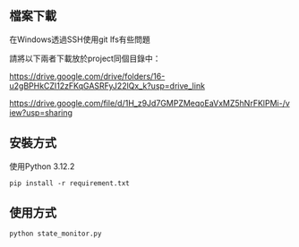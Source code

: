 ## 檔案下載
在Windows透過SSH使用git lfs有些問題

請將以下兩者下載放於project同個目錄中：

https://drive.google.com/drive/folders/16-u2gBPHkCZI12zFKqGASRFyJ22lQx_k?usp=drive_link

https://drive.google.com/file/d/1H_z9Jd7GMPZMeqoEaVxMZ5hNrFKlPMi-/view?usp=sharing


## 安裝方式
使用Python 3.12.2

`pip install -r requirement.txt`


## 使用方式
`python state_monitor.py`
